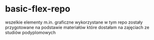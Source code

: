# basic-flex-repo
wszelkie elementy m.in. graficzne wykorzystane w tym repo zostały przygotowane na podstawie materiałów które dostałam na zajęciach ze studiów podyplomowych
